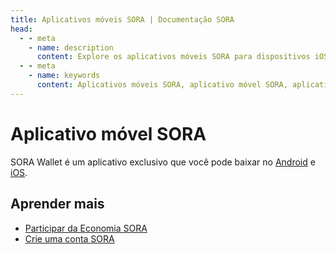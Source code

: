 ```yaml
---
title: Aplicativos móveis SORA | Documentação SORA
head:
  - - meta
    - name: description
      content: Explore os aplicativos móveis SORA para dispositivos iOS e Android. Descubra os recursos e funcionalidades do aplicativo móvel SORA, incluindo gerenciamento de carteira, rastreamento de ativos, histórico de transações e muito mais. Baixe o aplicativo móvel SORA e acesse o ecossistema SORA em qualquer lugar, permitindo gerenciar seus ativos digitais a qualquer hora e em qualquer lugar.
  - - meta
    - name: keywords
      content: Aplicativos móveis SORA, aplicativo móvel SORA, aplicativo iOS, aplicativo Android, gerenciamento de carteira, rastreamento de ativos, histórico de transações, ativos digitais
---
```


# Aplicativo móvel SORA

SORA Wallet é um aplicativo exclusivo que você pode baixar no [Android](https://play.google.com/store/apps/details?id=jp.co.soramitsu.sora) e [iOS](https://apps.apple.com/us/app/sora-dae/id1457566711).

## Aprender mais

- [Participar da Economia SORA](/pt/participate)
- [Crie uma conta SORA](/pt/create-an-address)
